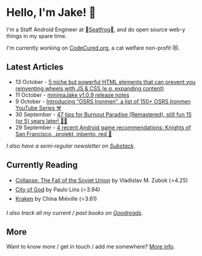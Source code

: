 # Hello, I'm Jake! 👋

I'm a Staff Android Engineer at 🐸[Seatfrog](https://seatfrog.com/)🐸, and do open source web-y things in my spare time. 

I'm currently working on [CodeCured.org](https://codecured.org), a cat welfare non-profit 😻.

## Latest Articles
<!-- feed start -->
- 13 October - [5 niche but powerful HTML elements that can prevent you reinventing wheels with JS &amp; CSS (e.g. expanding content)](http://blog.jakelee.co.uk/niche-html-elements/)
- 11 October - [minimaJake v1.0.9 release notes](http://minima.jakelee.co.uk/v1.0.9/)
- 9 October - [Introducing “OSRS Ironmen”, a list of 150+ OSRS Ironmen YouTube Series ⚒️](http://blog.jakelee.co.uk/osrs-ironmen-list-of-youtube-series/)
- 30 September - [47 tips for Burnout Paradise (Remastered), still fun 15 (or 5) years later! 🚗💨](http://jakelee.co.uk/burnout-paradise-remastered-tips/)
- 29 September - [4 recent Android game recommendations: Knights of San Francisco, .projekt, inbento, red 📲](http://jakelee.co.uk/sept-android-game-reviews/)
<!-- feed end -->
*I also have a semi-regular newsletter on [Substack](https://jakeweeklee.substack.com)*.

## Currently Reading
<!-- GOODREADS-LIST:START -->
- [Collapse: The Fall of the Soviet Union](https://www.goodreads.com/review/show/4630812022?utm_medium=api&utm_source=rss) by Vladislav M. Zubok (⭐️4.25)
- [City of God](https://www.goodreads.com/review/show/5625209050?utm_medium=api&utm_source=rss) by Paulo Lins (⭐️3.94)
- [Kraken](https://www.goodreads.com/review/show/5893384412?utm_medium=api&utm_source=rss) by China Miéville (⭐️3.61)
<!-- GOODREADS-LIST:END -->
*I also track all my current / past books on [Goodreads](https://goodreads.com/jakesteam)*.

## More

Want to know more / get in touch / add me somewhere? [More info](https://jakelee.co.uk/about/).
